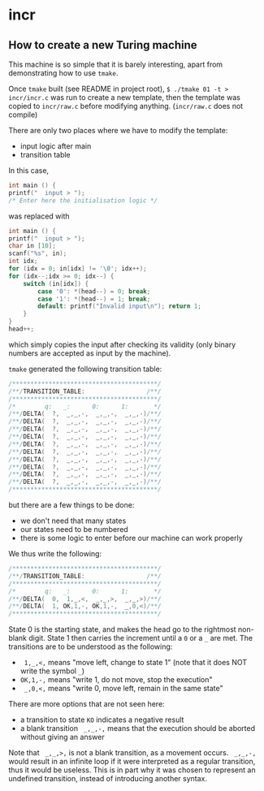 # incr

## How to create a new Turing machine

This machine is so simple that it is barely interesting, apart from demonstrating how to use `tmake`.

Once `tmake` built (see README in project root), `$ ./tmake 01 -t > incr/incr.c` was run to create a new template, then the template was copied to `incr/raw.c` before modifying anything. (`incr/raw.c` does not compile)

There are only two places where we have to modify the template:
- input logic after main
- transition table

In this case,
```c
int main () {
printf("  input > ");
/* Enter here the initialisation logic */
```
was replaced with
```c
int main () {
printf("  input > ");
char in [10];
scanf("%s", in);
int idx;
for (idx = 0; in[idx] != '\0'; idx++);
for (idx--;idx >= 0; idx--) {
    switch (in[idx]) {
        case '0': *(head--) = 0; break;
        case '1': *(head--) = 1; break;
        default: printf("Invalid input\n"); return 1;
    }
}
head++;
```
which simply copies the input after checking its validity (only binary numbers are accepted as input by the machine).

`tmake` generated the following transition table:
```c
/****************************************/
/**/TRANSITION_TABLE:                 /**/
/****************************************/
/*        q:   _:      0:      1:       */
/**/DELTA(  ?,  _,_,-,  _,_,-,  _,_,-)/**/
/**/DELTA(  ?,  _,_,-,  _,_,-,  _,_,-)/**/
/**/DELTA(  ?,  _,_,-,  _,_,-,  _,_,-)/**/
/**/DELTA(  ?,  _,_,-,  _,_,-,  _,_,-)/**/
/**/DELTA(  ?,  _,_,-,  _,_,-,  _,_,-)/**/
/**/DELTA(  ?,  _,_,-,  _,_,-,  _,_,-)/**/
/**/DELTA(  ?,  _,_,-,  _,_,-,  _,_,-)/**/
/**/DELTA(  ?,  _,_,-,  _,_,-,  _,_,-)/**/
/**/DELTA(  ?,  _,_,-,  _,_,-,  _,_,-)/**/
/**/DELTA(  ?,  _,_,-,  _,_,-,  _,_,-)/**/
/****************************************/
```
but there are a few things to be done:
- we don't need that many states
- our states need to be numbered
- there is some logic to enter before our machine can work properly

We thus write the following:
```c
/****************************************/
/**/TRANSITION_TABLE:                 /**/
/****************************************/
/*        q:   _:      0:      1:       */
/**/DELTA(  0,  1,_,<,  _,_,>,  _,_,>)/**/
/**/DELTA(  1, OK,1,-, OK,1,-,  _,0,<)/**/
/****************************************/
```
State 0 is the starting state, and makes the head go to the rightmost non-blank digit.
State 1 then carries the increment until a `0` or a `_` are met.
The transitions are to be understood as the following:
- ` 1,_,<,` means "move left, change to state 1" (note that it does NOT write the symbol `_`)
- `OK,1,-,` means "write 1, do not move, stop the execution"
- ` _,0,<,` means "write 0, move left, remain in the same state"

There are more options that are not seen here:
- a transition to state `KO` indicates a negative result
- a blank transition ` _,_,-,` means that the execution should be aborted without giving an answer

Note that ` _,_,>,` is not a blank transition, as a movement occurs. ` _,_,-,` would result in an infinite loop if it were interpreted as a regular transition, thus it would be useless. This is in part why it was chosen to represent an undefined transition, instead of introducing another syntax.
